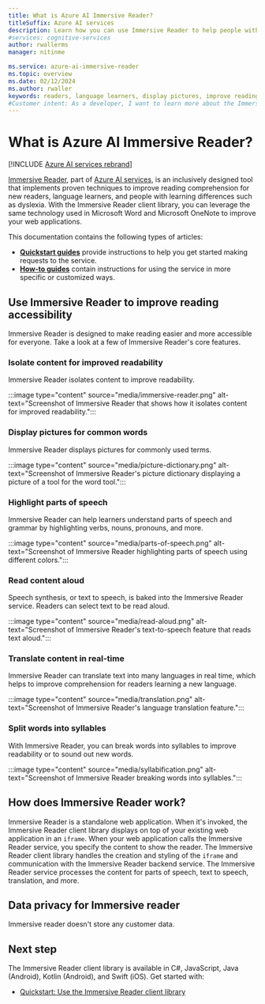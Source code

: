 ```yaml
---
title: What is Azure AI Immersive Reader?
titleSuffix: Azure AI services
description: Learn how you can use Immersive Reader to help people with learning differences or help new readers and language learners improve reading comprehension.
#services: cognitive-services
author: rwallerms
manager: nitinme

ms.service: azure-ai-immersive-reader
ms.topic: overview
ms.date: 02/12/2024
ms.author: rwaller
keywords: readers, language learners, display pictures, improve reading, read content, translate
#Customer intent: As a developer, I want to learn more about the Immersive Reader, which is a new offering in Azure AI services, so that I can embed this package of content into a document to accommodate users with reading differences.
---
```


# What is Azure AI Immersive Reader?

[!INCLUDE [Azure AI services rebrand](../includes/rebrand-note.md)]

[Immersive Reader](https://www.onenote.com/learningtools), part of [Azure AI services](../../ai-services/what-are-ai-services.md), is an inclusively designed tool that implements proven techniques to improve reading comprehension for new readers, language learners, and people with learning differences such as dyslexia. With the Immersive Reader client library, you can leverage the same technology used in Microsoft Word and Microsoft OneNote to improve your web applications.

This documentation contains the following types of articles:  

* **[Quickstart guides](quickstarts/client-libraries.md)** provide instructions to help you get started making requests to the service.
* **[How-to guides](how-to-create-immersive-reader.md)** contain instructions for using the service in more specific or customized ways.

## Use Immersive Reader to improve reading accessibility

Immersive Reader is designed to make reading easier and more accessible for everyone. Take a look at a few of Immersive Reader's core features.

### Isolate content for improved readability

Immersive Reader isolates content to improve readability.

:::image type="content" source="media/immersive-reader.png" alt-text="Screenshot of Immersive Reader that shows how it isolates content for improved readability.":::

### Display pictures for common words

Immersive Reader displays pictures for commonly used terms.

:::image type="content" source="media/picture-dictionary.png" alt-text="Screenshot of Immersive Reader's picture dictionary displaying a picture of a tool for the word tool.":::

### Highlight parts of speech

Immersive Reader can help learners understand parts of speech and grammar by highlighting verbs, nouns, pronouns, and more.

:::image type="content" source="media/parts-of-speech.png" alt-text="Screenshot of Immersive Reader highlighting parts of speech using different colors.":::

### Read content aloud

Speech synthesis, or text to speech, is baked into the Immersive Reader service. Readers can select text to be read aloud.

:::image type="content" source="media/read-aloud.png" alt-text="Screenshot of Immersive Reader's text-to-speech feature that reads text aloud.":::

### Translate content in real-time

Immersive Reader can translate text into many languages in real time, which helps to improve comprehension for readers learning a new language.

:::image type="content" source="media/translation.png" alt-text="Screenshot of Immersive Reader's language translation feature.":::

### Split words into syllables

With Immersive Reader, you can break words into syllables to improve readability or to sound out new words.

:::image type="content" source="media/syllabification.png" alt-text="Screenshot of Immersive Reader breaking words into syllables.":::

## How does Immersive Reader work?

Immersive Reader is a standalone web application. When it's invoked, the Immersive Reader client library displays on top of your existing web application in an `iframe`. When your web application calls the Immersive Reader service, you specify the content to show the reader. The Immersive Reader client library handles the creation and styling of the `iframe` and communication with the Immersive Reader backend service. The Immersive Reader service processes the content for parts of speech, text to speech, translation, and more.

## Data privacy for Immersive reader

Immersive reader doesn't store any customer data.

## Next step

The Immersive Reader client library is available in C#, JavaScript, Java (Android), Kotlin (Android), and Swift (iOS). Get started with:

* [Quickstart: Use the Immersive Reader client library](quickstarts/client-libraries.md)
